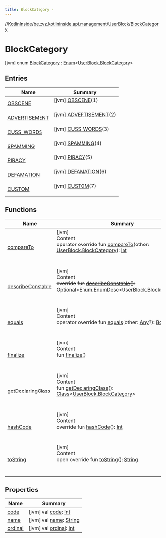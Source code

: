 ```yaml
---
title: BlockCategory -
---
```

//[KotlinInside](../../../index.md)/[be.zvz.kotlininside.api.management](../../index.md)/[UserBlock](../index.md)/[BlockCategory](index.md)



# BlockCategory  
 [jvm] enum [BlockCategory](index.md) : [Enum](https://kotlinlang.org/api/latest/jvm/stdlib/kotlin/-enum/index.html)<[UserBlock.BlockCategory](index.md)>    


## Entries  
  
|  Name|  Summary| 
|---|---|
| <a name="be.zvz.kotlininside.api.management/UserBlock.BlockCategory.OBSCENE///PointingToDeclaration/"></a>[OBSCENE](-o-b-s-c-e-n-e/index.md)| <a name="be.zvz.kotlininside.api.management/UserBlock.BlockCategory.OBSCENE///PointingToDeclaration/"></a> [jvm] [OBSCENE](-o-b-s-c-e-n-e/index.md)(1)  <br>   <br>
| <a name="be.zvz.kotlininside.api.management/UserBlock.BlockCategory.ADVERTISEMENT///PointingToDeclaration/"></a>[ADVERTISEMENT](-a-d-v-e-r-t-i-s-e-m-e-n-t/index.md)| <a name="be.zvz.kotlininside.api.management/UserBlock.BlockCategory.ADVERTISEMENT///PointingToDeclaration/"></a> [jvm] [ADVERTISEMENT](-a-d-v-e-r-t-i-s-e-m-e-n-t/index.md)(2)  <br>   <br>
| <a name="be.zvz.kotlininside.api.management/UserBlock.BlockCategory.CUSS_WORDS///PointingToDeclaration/"></a>[CUSS_WORDS](-c-u-s-s_-w-o-r-d-s/index.md)| <a name="be.zvz.kotlininside.api.management/UserBlock.BlockCategory.CUSS_WORDS///PointingToDeclaration/"></a> [jvm] [CUSS_WORDS](-c-u-s-s_-w-o-r-d-s/index.md)(3)  <br>   <br>
| <a name="be.zvz.kotlininside.api.management/UserBlock.BlockCategory.SPAMMING///PointingToDeclaration/"></a>[SPAMMING](-s-p-a-m-m-i-n-g/index.md)| <a name="be.zvz.kotlininside.api.management/UserBlock.BlockCategory.SPAMMING///PointingToDeclaration/"></a> [jvm] [SPAMMING](-s-p-a-m-m-i-n-g/index.md)(4)  <br>   <br>
| <a name="be.zvz.kotlininside.api.management/UserBlock.BlockCategory.PIRACY///PointingToDeclaration/"></a>[PIRACY](-p-i-r-a-c-y/index.md)| <a name="be.zvz.kotlininside.api.management/UserBlock.BlockCategory.PIRACY///PointingToDeclaration/"></a> [jvm] [PIRACY](-p-i-r-a-c-y/index.md)(5)  <br>   <br>
| <a name="be.zvz.kotlininside.api.management/UserBlock.BlockCategory.DEFAMATION///PointingToDeclaration/"></a>[DEFAMATION](-d-e-f-a-m-a-t-i-o-n/index.md)| <a name="be.zvz.kotlininside.api.management/UserBlock.BlockCategory.DEFAMATION///PointingToDeclaration/"></a> [jvm] [DEFAMATION](-d-e-f-a-m-a-t-i-o-n/index.md)(6)  <br>   <br>
| <a name="be.zvz.kotlininside.api.management/UserBlock.BlockCategory.CUSTOM///PointingToDeclaration/"></a>[CUSTOM](-c-u-s-t-o-m/index.md)| <a name="be.zvz.kotlininside.api.management/UserBlock.BlockCategory.CUSTOM///PointingToDeclaration/"></a> [jvm] [CUSTOM](-c-u-s-t-o-m/index.md)(7)  <br>   <br>


## Functions  
  
|  Name|  Summary| 
|---|---|
| <a name="kotlin/Enum/compareTo/#be.zvz.kotlininside.api.management.UserBlock.BlockCategory/PointingToDeclaration/"></a>[compareTo](-c-u-s-t-o-m/index.md#%5Bkotlin%2FEnum%2FcompareTo%2F%23be.zvz.kotlininside.api.management.UserBlock.BlockCategory%2FPointingToDeclaration%2F%5D%2FFunctions%2F578868537)| <a name="kotlin/Enum/compareTo/#be.zvz.kotlininside.api.management.UserBlock.BlockCategory/PointingToDeclaration/"></a>[jvm]  <br>Content  <br>operator override fun [compareTo](-c-u-s-t-o-m/index.md#%5Bkotlin%2FEnum%2FcompareTo%2F%23be.zvz.kotlininside.api.management.UserBlock.BlockCategory%2FPointingToDeclaration%2F%5D%2FFunctions%2F578868537)(other: [UserBlock.BlockCategory](index.md)): [Int](https://kotlinlang.org/api/latest/jvm/stdlib/kotlin/-int/index.html)  <br><br><br>
| <a name="kotlin/Enum/describeConstable/#/PointingToDeclaration/"></a>[describeConstable](../../../be.zvz.kotlininside.session.user/-user-type/-d-u-p-l-i-c-a-t-e_-n-a-m-e-d/index.md#%5Bkotlin%2FEnum%2FdescribeConstable%2F%23%2FPointingToDeclaration%2F%5D%2FFunctions%2F578868537)| <a name="kotlin/Enum/describeConstable/#/PointingToDeclaration/"></a>[jvm]  <br>Content  <br>~~override~~ ~~fun~~ [~~describeConstable~~](../../../be.zvz.kotlininside.session.user/-user-type/-d-u-p-l-i-c-a-t-e_-n-a-m-e-d/index.md#%5Bkotlin%2FEnum%2FdescribeConstable%2F%23%2FPointingToDeclaration%2F%5D%2FFunctions%2F578868537)~~(~~~~)~~~~:~~ [Optional](https://docs.oracle.com/javase/7/docs/api/java/util/Optional.html)<[Enum.EnumDesc](https://docs.oracle.com/javase/7/docs/api/java/lang/Enum.EnumDesc.html)<[UserBlock.BlockCategory](index.md)>>  <br><br><br>
| <a name="kotlin/Enum/equals/#kotlin.Any?/PointingToDeclaration/"></a>[equals](../../../be.zvz.kotlininside.session.user/-user-type/-d-u-p-l-i-c-a-t-e_-n-a-m-e-d/index.md#%5Bkotlin%2FEnum%2Fequals%2F%23kotlin.Any%3F%2FPointingToDeclaration%2F%5D%2FFunctions%2F578868537)| <a name="kotlin/Enum/equals/#kotlin.Any?/PointingToDeclaration/"></a>[jvm]  <br>Content  <br>operator override fun [equals](../../../be.zvz.kotlininside.session.user/-user-type/-d-u-p-l-i-c-a-t-e_-n-a-m-e-d/index.md#%5Bkotlin%2FEnum%2Fequals%2F%23kotlin.Any%3F%2FPointingToDeclaration%2F%5D%2FFunctions%2F578868537)(other: [Any](https://kotlinlang.org/api/latest/jvm/stdlib/kotlin/-any/index.html)?): [Boolean](https://kotlinlang.org/api/latest/jvm/stdlib/kotlin/-boolean/index.html)  <br><br><br>
| <a name="kotlin/Enum/finalize/#/PointingToDeclaration/"></a>[finalize](../../../be.zvz.kotlininside.session.user/-user-type/-d-u-p-l-i-c-a-t-e_-n-a-m-e-d/index.md#%5Bkotlin%2FEnum%2Ffinalize%2F%23%2FPointingToDeclaration%2F%5D%2FFunctions%2F578868537)| <a name="kotlin/Enum/finalize/#/PointingToDeclaration/"></a>[jvm]  <br>Content  <br>fun [finalize](../../../be.zvz.kotlininside.session.user/-user-type/-d-u-p-l-i-c-a-t-e_-n-a-m-e-d/index.md#%5Bkotlin%2FEnum%2Ffinalize%2F%23%2FPointingToDeclaration%2F%5D%2FFunctions%2F578868537)()  <br><br><br>
| <a name="kotlin/Enum/getDeclaringClass/#/PointingToDeclaration/"></a>[getDeclaringClass](../../../be.zvz.kotlininside.session.user/-user-type/-d-u-p-l-i-c-a-t-e_-n-a-m-e-d/index.md#%5Bkotlin%2FEnum%2FgetDeclaringClass%2F%23%2FPointingToDeclaration%2F%5D%2FFunctions%2F578868537)| <a name="kotlin/Enum/getDeclaringClass/#/PointingToDeclaration/"></a>[jvm]  <br>Content  <br>fun [getDeclaringClass](../../../be.zvz.kotlininside.session.user/-user-type/-d-u-p-l-i-c-a-t-e_-n-a-m-e-d/index.md#%5Bkotlin%2FEnum%2FgetDeclaringClass%2F%23%2FPointingToDeclaration%2F%5D%2FFunctions%2F578868537)(): [Class](https://docs.oracle.com/javase/7/docs/api/java/lang/Class.html)<[UserBlock.BlockCategory](index.md)>  <br><br><br>
| <a name="kotlin/Enum/hashCode/#/PointingToDeclaration/"></a>[hashCode](../../../be.zvz.kotlininside.session.user/-user-type/-d-u-p-l-i-c-a-t-e_-n-a-m-e-d/index.md#%5Bkotlin%2FEnum%2FhashCode%2F%23%2FPointingToDeclaration%2F%5D%2FFunctions%2F578868537)| <a name="kotlin/Enum/hashCode/#/PointingToDeclaration/"></a>[jvm]  <br>Content  <br>override fun [hashCode](../../../be.zvz.kotlininside.session.user/-user-type/-d-u-p-l-i-c-a-t-e_-n-a-m-e-d/index.md#%5Bkotlin%2FEnum%2FhashCode%2F%23%2FPointingToDeclaration%2F%5D%2FFunctions%2F578868537)(): [Int](https://kotlinlang.org/api/latest/jvm/stdlib/kotlin/-int/index.html)  <br><br><br>
| <a name="kotlin/Enum/toString/#/PointingToDeclaration/"></a>[toString](../../../be.zvz.kotlininside.session.user/-user-type/-d-u-p-l-i-c-a-t-e_-n-a-m-e-d/index.md#%5Bkotlin%2FEnum%2FtoString%2F%23%2FPointingToDeclaration%2F%5D%2FFunctions%2F578868537)| <a name="kotlin/Enum/toString/#/PointingToDeclaration/"></a>[jvm]  <br>Content  <br>open override fun [toString](../../../be.zvz.kotlininside.session.user/-user-type/-d-u-p-l-i-c-a-t-e_-n-a-m-e-d/index.md#%5Bkotlin%2FEnum%2FtoString%2F%23%2FPointingToDeclaration%2F%5D%2FFunctions%2F578868537)(): [String](https://kotlinlang.org/api/latest/jvm/stdlib/kotlin/-string/index.html)  <br><br><br>


## Properties  
  
|  Name|  Summary| 
|---|---|
| <a name="be.zvz.kotlininside.api.management/UserBlock.BlockCategory/code/#/PointingToDeclaration/"></a>[code](code.md)| <a name="be.zvz.kotlininside.api.management/UserBlock.BlockCategory/code/#/PointingToDeclaration/"></a> [jvm] val [code](code.md): [Int](https://kotlinlang.org/api/latest/jvm/stdlib/kotlin/-int/index.html)   <br>
| <a name="be.zvz.kotlininside.api.management/UserBlock.BlockCategory/name/#/PointingToDeclaration/"></a>[name](name.md)| <a name="be.zvz.kotlininside.api.management/UserBlock.BlockCategory/name/#/PointingToDeclaration/"></a> [jvm] val [name](name.md): [String](https://kotlinlang.org/api/latest/jvm/stdlib/kotlin/-string/index.html)   <br>
| <a name="be.zvz.kotlininside.api.management/UserBlock.BlockCategory/ordinal/#/PointingToDeclaration/"></a>[ordinal](ordinal.md)| <a name="be.zvz.kotlininside.api.management/UserBlock.BlockCategory/ordinal/#/PointingToDeclaration/"></a> [jvm] val [ordinal](ordinal.md): [Int](https://kotlinlang.org/api/latest/jvm/stdlib/kotlin/-int/index.html)   <br>

